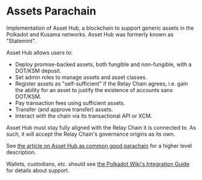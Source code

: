 # Assets Parachain

Implementation of Asset Hub, a blockchain to support generic assets in the Polkadot and Kusama
networks. Asset Hub was formerly known as "Statemint".

Asset Hub allows users to:

- Deploy promise-backed assets, both fungible and non-fungible, with a DOT/KSM deposit.
- Set admin roles to manage assets and asset classes.
- Register assets as "self-sufficient" if the Relay Chain agrees, i.e. gain the ability for an
  asset to justify the existence of accounts sans DOT/KSM.
- Pay transaction fees using sufficient assets.
- Transfer (and approve transfer) assets.
- Interact with the chain via its transactional API or XCM.

Asset Hub must stay fully aligned with the Relay Chain it is connected to. As such, it will accept
the Relay Chain's governance origins as its own.

See
[the article on Asset Hub as common good parachain](https://www.parity.io/blog/statemint-generic-assets-chain-proposing-a-common-good-parachain-to-polkadot-governance/)
for a higher level description.

Wallets, custodians, etc. should see
[the Polkadot Wiki's Integration Guide](https://wiki.polkadot.network/docs/build-integrate-assets)
for details about support.

